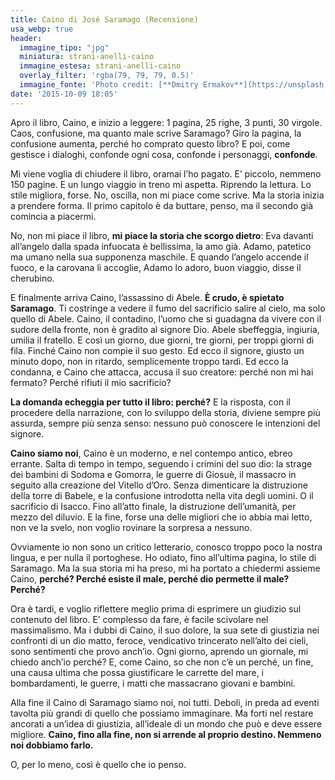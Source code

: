 ```yaml
---
title: Caino di José Saramago (Recensione)
usa_webp: true
header:
  immagine_tipo: "jpg"
  miniatura: strani-anelli-caino
  immagine_estesa: strani-anelli-caino
  overlay_filter: 'rgba(79, 79, 79, 0.5)'
  immagine_fonte: 'Photo credit: [**Dmitry Ermakov**](https://unsplash.com/@sweetybeard)'
date: '2015-10-09 18:05'
---
```


Apro il libro, Caino, e inizio a leggere: 1 pagina, 25 righe, 3 punti, 30 virgole. Caos, confusione, ma quanto male scrive Saramago? Giro la pagina, la confusione aumenta, perché ho comprato questo libro? E poi, come gestisce i dialoghi, confonde ogni cosa, confonde i personaggi, **confonde**.

Mi viene voglia di chiudere il libro, oramai l’ho pagato. E’ piccolo, nemmeno 150 pagine. E un lungo viaggio in treno mi aspetta. Riprendo la lettura. Lo stile migliora, forse. No, oscilla, non mi piace come scrive. Ma la storia inizia a prendere forma. Il primo capitolo è da buttare, penso, ma il secondo già comincia a piacermi.

No, non mi piace il libro, **mi piace la storia che scorgo dietro**: Eva davanti all’angelo dalla spada infuocata è bellissima, la amo già. Adamo, patetico ma umano nella sua supponenza maschile. E quando l’angelo accende il fuoco, e la carovana li accoglie, Adamo lo adoro, buon viaggio, disse il cherubino.

E finalmente arriva Caino, l’assassino di Abele. **È crudo, è spietato Saramago**. Ti costringe a vedere il fumo del sacrificio salire al cielo, ma solo quello di Abele. Caino, il contadino, l’uomo che si guadagna da vivere con il sudore della fronte, non è gradito al signore Dio. Abele sbeffeggia, ingiuria, umilia il fratello. E così un giorno, due giorni, tre giorni, per troppi giorni di fila. Finché Caino non compie il suo gesto. Ed ecco il signore, giusto un minuto dopo, non in ritardo, semplicemente troppo tardi. Ed ecco la condanna, e Caino che attacca, accusa il suo creatore: perché non mi hai fermato? Perché rifiuti il mio sacrificio?

**La domanda echeggia per tutto il libro: perché?** E la risposta, con il procedere della narrazione, con lo sviluppo della storia, diviene sempre più assurda, sempre più senza senso: nessuno può conoscere le intenzioni del signore.

**Caino siamo noi**, Caino è un moderno, e nel contempo antico, ebreo errante. Salta di tempo in tempo, seguendo i crimini del suo dio: la strage dei bambini di Sodoma e Gomorra, le guerre di Giosuè, il massacro in seguito alla creazione del Vitello d’Oro. Senza dimenticare la distruzione della torre di Babele, e la confusione introdotta nella vita degli uomini. O il sacrificio di Isacco. Fino all’atto finale, la distruzione dell’umanità, per mezzo del diluvio. E la fine, forse una delle migliori che io abbia mai letto, non ve la svelo, non voglio rovinare la sorpresa a nessuno.

Ovviamente io non sono un critico letterario, conosco troppo poco la nostra lingua, e per nulla il portoghese. Ho odiato, fino all’ultima pagina, lo stile di Saramago. Ma la sua storia mi ha preso, mi ha portato a chiedermi assieme Caino, **perché? Perché esiste il male, perché dio permette il male? Perché?**

Ora è tardi, e voglio riflettere meglio prima di esprimere un giudizio sul contenuto del libro. E’ complesso da fare, è facile scivolare nel massimalismo. Ma i dubbi di Caino, il suo dolore, la sua sete di giustizia nei confronti di un dio matto, feroce, vendicativo trincerato nell’alto dei cieli, sono sentimenti che provo anch’io. Ogni giorno, aprendo un giornale, mi chiedo anch’io perché? E, come Caino, so che non c’è un perché, un fine, una causa ultima che possa giustificare le carrette del mare, i bombardamenti, le guerre, i matti che massacrano giovani e bambini.

Alla fine il Caino di Saramago siamo noi, noi tutti. Deboli, in preda ad eventi tavolta più grandi di quello che possiamo immaginare. Ma forti nel restare ancorati a un’idea di giustizia, all’ideale di un mondo che può e deve essere migliore. **Caino, fino alla fine, non si arrende al proprio destino. Nemmeno noi dobbiamo farlo.**

O, per lo meno, così è quello che io penso.
